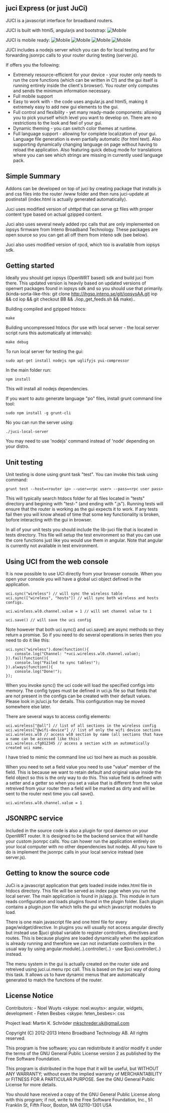 juci Express (or just JuCi)
------------

JUCI is a javascript interface for broadband routers.

JUCI is built with html5, angularjs and bootstrap: 
![Mobile](/media/screenshot.jpg?raw=true "Mobile Login Page")

JUCI is mobile ready: 
![Mobile](/media/mobile_login.png|width=25%)
![Mobile](/media/mobile_1.png?raw=true|width=25%)
![Mobile](/media/mobile_2.png?raw=true|width=25%)
![Mobile](/media/mobile_3.png?raw=true|width=25%)

JUCI includes a nodejs server which you can do for local testing and for forwarding jsonrpc calls to your router during testing (server.js). 

If offers you the following: 

* Extremely resource-efficient for your device - your router only needs to run the core functions (which can be written in C!) and the gui itself is running entirely inside the client's browser). You router only computes and sends the minimum information necessary. 
* Full mobile support
* Easy to work with - the code uses angular.js and html5, making it extremely easy to add new gui elements to the gui. 
* Full control and flexibility - yet many ready-made components: allowing you to pick yourself which level you want to develop on. There are no restrictions to the look and feel of your gui. 
* Dynamic theming - you can switch color themes at runtime. 
* Full language support - allowing for complete localization of your gui. Language file generation is even partially automatic (for html text). Also supporting dynamically changing language on page without having to reload the application. Also featuring quick debug mode for translations where you can see which strings are missing in currently used language pack. 

Simple Summary
------

Addons can be developed on top of juci by creating package that installs js and css files into the router /www folder and then runs juci-update at postinstall (index.html is actually generated automatically). 

Juci uses modified version of uhttpd that can serve gz files with proper content type based on actual gzipped content. 

Juci also uses several newly added rpc calls that are only implemented on iopsys firmware from Inteno Broadband Technology. These packages are open source so you can get all off them from inteno sdk (see below). 

Juci also uses modified version of rpcd, which too is available from iopsys sdk. 

Getting started
---------------

Ideally you should get iopsys (OpenWRT based) sdk and build juci from there. This updated version is heavily based on updated versions of openwrt packages found in iopsys sdk and so you should use that primarily. (kinda-sorta-like-this: git clone http://ihgsp.inteno.se/git/iopsysAA.git iop && cd iop && git checkout BB && ./iop_get_feeds.sh && make)..  

Building compiled and gzipped htdocs: 
	
	make 

Building uncompressed htdocs (for use with local server - the local server script runs this automatically at intervals): 
	
	make debug

To run local server for testing the gui: 

	sudo apt-get install nodejs npm uglifyjs yui-compressor 

In the main folder run: 

	npm install
	
This will install all nodejs dependencies. 

If you want to auto generate language "po" files, install grunt command line tool: 

	sudo npm install -g grunt-cli
	
No you can run the server using: 
	
	./juci-local-server
	
You may need to use 'nodejs' command instead of 'node' depending on your distro. 

Unit testing
------------

Unit testing is done using grunt task "test". You can invoke this task using command: 

	grunt test --host=<router ip> --user=<rpc user> --pass=<rpc user pass>
	
This will typically search htdocs folder for all files located in "tests" directory and begining with "test-" (and ending with ".js"). Running tests will ensure that the router is working as the gui expects it to work. If any tests fail then you will know ahead of time that some key functionality is broken, bofore interacting with the gui in browser. 

In all of your unit tests you should include the lib-juci file that is located in tests directory. This file will setup the test environment so that you can use the core functions just like you would use them in angular. Note that angular is currently not available in test environment. 

Using UCI from the web console
---------------------

It is now possible to use UCI directly from your browser console. When you open your console you will have a global uci object defined in the application.

	uci.sync("wireless") // will sync the wireless table
	uci.sync(["wireless", "hosts"]) // will sync both wireless and hosts configs. 
	
	uci.wireless.wl0.channel.value = 1 // will set channel value to 1 
	
	uci.save() // will save the uci config
	
Note however that both uci.sync() and uci.save() are async methods so they return a promise. So if you need to do several operations in series then you need to do it like this: 

	uci.sync("wireless").done(function(){
		console.log("Channel: "+uci.wireless.wl0.channel.value); 
	}).fail(function(){
		console.log("Failed to sync tables!"); 
	}).always(function(){
		console.log("Done!"); 
	}); 
	
When you invoke sync() the uci code will load the specified configs into memory. The config types must be defined in uci.js file so that fields that are not present in the configs can be created with their default values. Please look in js/uci.js for details. This configuration may be moved somewhere else later. 

There are several ways to access config elements: 

	uci.wireless["@all"] // list of all sections in the wireless config
	uci.wireless["@wifi-device"] // list of only the wifi device sections
	uci.wireless.wl0 // access wl0 section by name (all sections that have a name can be accessed like this)
	uci.wireless.cfg012345 // access a section with an automatically created uci name. 
	
I have tried to mimic the command line uci tool here as much as possible. 

When you need to set a field value you need to use "value" member of the field. This is because we want to retain default and original value inside the field object so this is the only way to do this. This value field is defined with a setter and a getter so when you set a value that is different from the value retreived from your router then a field will be marked as dirty and will be sent to the router next time you call save(). 

	uci.wireless.wl0.channel.value = 1

JSONRPC service
---------------

Included in the source code is also a plugin for rpcd daemon on your OpenWRT router. It is designed to be the backend service that will handle your custom jsonrpc calls. You can hower run the application entirely on your local computer with no other dependencies but nodejs. All you have to do is implement the jsonrpc calls in your local service instead (see server.js). 

Getting to know the source code
-------------------------------

JuCi is a javascript application that gets loaded inside index.html file in htdocs directory. This file will be served as index page when you run the local server. The main application is found in js/app.js. This module in turn reads configuration and loads plugins found in the plugin folder. Each plugin contains a plugin.json file which tells the gui which javascript modules to load. 

There is one main javascript file and one html file for every page/widget/directive. In plugins you will usually not access angular directly but instead use $juci global variable to register controllers, directives and routes. This is because plugins are loaded dynamically when the application is already running and therefore we can not instantiate controllers in the usual way by using angular.module(..).controller(..) - use $juci.controller(..) instead. 

The menu system in the gui is actually created on the router side and retreived using juci.ui.menu rpc call. This is based on the juci way of doing this task. It allows us to have dynamic menus that are automatically generated to match the functions of the router. 

License Notice
--------------

Contributors: 
	- Noel Wuyts <skype: noel.wuyts>: angular, widgets, development
	- Feten Besbes <skype: feten_besbes>: css

Project lead: Martin K. Schröder <mkschreder.uk@gmail.com>

Copyright (C) 2012-2013 Inteno Broadband Technology AB. All rights reserved.

This program is free software; you can redistribute it and/or
modify it under the terms of the GNU General Public License
version 2 as published by the Free Software Foundation.

This program is distributed in the hope that it will be useful, but
WITHOUT ANY WARRANTY; without even the implied warranty of
MERCHANTABILITY or FITNESS FOR A PARTICULAR PURPOSE.  See the GNU
General Public License for more details.

You should have received a copy of the GNU General Public License
along with this program; if not, write to the Free Software
Foundation, Inc., 51 Franklin St, Fifth Floor, Boston, MA
02110-1301 USA

